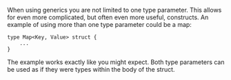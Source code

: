 When using generics you are not limited to one type parameter. This allows for 
even more complicated, but often even more useful, constructs. An example of 
using more than one type parameter could be a map:

```
type Map<Key, Value> struct {
    ...
}
```

The example works exactly like you might expect. Both type parameters can be 
used as if they were types within the body of the struct.